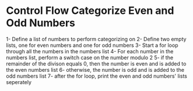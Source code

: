 # Control Flow Categorize Even and Odd Numbers
1- Define a list of numbers to perform categorizing on
2- Define two empty lists, one for even numbers and one for odd numbers
3- Start a for loop through all the numbers in the numbers list
4- For each number in the numbers list, perform a switch case on the number modulo 2
5- if the remainder of the divison equals 0, then the number is even and is added to the even numbers list
6- otherwise, the number is odd and is added to the odd numbers list
7- after the for loop, print the even and odd numbers' lists seperately
